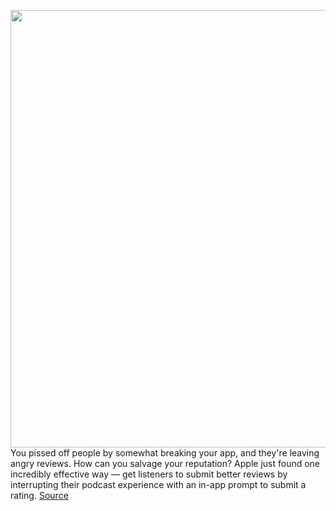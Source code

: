 <img src='https://cdn.vox-cdn.com/thumbor/kh2OGx4uzEUPM2SX-dABYCl96-A=/0x0:2040x1360/1200x800/filters:focal(857x517:1183x843)/cdn.vox-cdn.com/uploads/chorus_image/image/70168317/acastro_210817_4721_0001.0.jpg' width='700px' /><br/>
You pissed off people by somewhat breaking your app, and they're leaving angry reviews. How can you salvage your reputation? Apple just found one incredibly effective way — get listeners to submit better reviews by interrupting their podcast experience with an in-app prompt to submit a rating.
<a href='https://www.theverge.com/2021/11/19/22791968/apple-podcasts-star-score-review-prompt'> Source <a/>